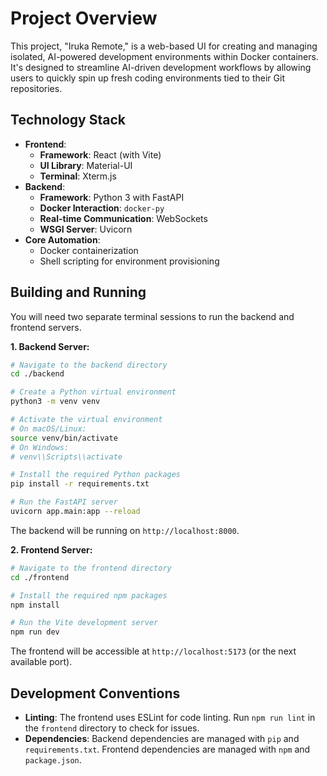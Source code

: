 # Project Overview

This project, "Iruka Remote," is a web-based UI for creating and managing isolated, AI-powered development environments within Docker containers. It's designed to streamline AI-driven development workflows by allowing users to quickly spin up fresh coding environments tied to their Git repositories.

## Technology Stack

-   **Frontend**:
    -   **Framework**: React (with Vite)
    -   **UI Library**: Material-UI
    -   **Terminal**: Xterm.js
-   **Backend**:
    -   **Framework**: Python 3 with FastAPI
    -   **Docker Interaction**: `docker-py`
    -   **Real-time Communication**: WebSockets
    -   **WSGI Server**: Uvicorn
-   **Core Automation**:
    -   Docker containerization
    -   Shell scripting for environment provisioning

## Building and Running

You will need two separate terminal sessions to run the backend and frontend servers.

**1. Backend Server:**

```bash
# Navigate to the backend directory
cd ./backend

# Create a Python virtual environment
python3 -m venv venv

# Activate the virtual environment
# On macOS/Linux:
source venv/bin/activate
# On Windows:
# venv\\Scripts\\activate

# Install the required Python packages
pip install -r requirements.txt

# Run the FastAPI server
uvicorn app.main:app --reload
```

The backend will be running on `http://localhost:8000`.

**2. Frontend Server:**

```bash
# Navigate to the frontend directory
cd ./frontend

# Install the required npm packages
npm install

# Run the Vite development server
npm run dev
```

The frontend will be accessible at `http://localhost:5173` (or the next available port).

## Development Conventions

-   **Linting**: The frontend uses ESLint for code linting. Run `npm run lint` in the `frontend` directory to check for issues.
-   **Dependencies**: Backend dependencies are managed with `pip` and `requirements.txt`. Frontend dependencies are managed with `npm` and `package.json`.
